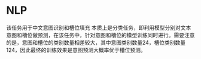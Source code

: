 # NLP
该任务用于中文意图识别和槽位填充
本质上是分类任务，即利用模型分别对文本意图和槽位做预测，在该任务中，针对意图和槽位的模型训练同时进行。需要注意的是，意图和槽位的类别数量相差较大，其中意图类别数量24，槽位类别数量124，因此最终的训练效果是意图预测大概率优于槽位预测。
